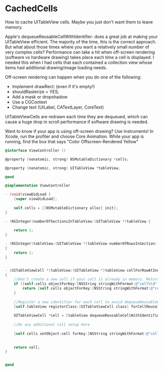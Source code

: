 CachedCells
===========

How to cache UITableView cells. Maybe you just don't want them to leave memory.

Apple's dequeueReusableCellWithIdentifier: does a great job at making your UITableView efficient. The majority of
the time, this is the correct approach. But what about those times where you want a relatively small number of very 
complex cells? Performance can take a hit when off-screen rendering (software vs hardware drawing) takes place each time a cell is displayed. I 
needed this when I had cells that each contained a collection view whose items had additional drawing/image loading needs.

Off-screen rendering can happen when you do one of the following:

- Implement drawRect: (even if it's empty!)
- shouldRasterize = YES;
- Add a mask or dropshadow
- Use a CGContext
- Change text (UILabel, CATextLayer, CoreText)

UITableViewCells are redrawn each time they are dequeued, which can cause a huge drop in scroll performance if software drawing is needed.

Want to know if your app is using off-screen drawing? Use Instruments! In Xcode, run the profiler and choose Core Animation.
While your app is running, find the box that says "Color Offscreen-Rendered Yellow"



```objective-c
@interface ViewController ()

@property (nonatomic, strong) NSMutableDictionary *cells;

@property (nonatomic, strong) UITableView *tableView;

@end

@implementation ViewController

- (void)viewDidLoad {
    [super viewDidLoad];
    
    self.cells = [[NSMutableDictionary alloc] init];
}

- (NSInteger)numberOfSectionsInTableView:(UITableView *)tableView {
    
    return 1;
}

- (NSInteger)tableView:(UITableView *)tableView numberOfRowsInSection:(NSInteger)section
{
    return 1;
}


- (UITableViewCell *)tableView:(UITableView *)tableView cellForRowAtIndexPath:(NSIndexPath *)indexPath
{
    //Don't create a new cell if your cell is already in memory. Return it from your dictionary of cells
    if ([self.cells objectForKey:[NSString stringWithFormat:@"cell%ld", (long)indexPath.row]]) {
        return [self.cells objectForKey:[NSString stringWithFormat:@"cell%ld", (long)indexPath.row]];
    }
    
    //Register a new identifier for each cell to avoid dequeueReusableCellWithIdentifier: reusing an old one
    [self.tableView registerClass:[UITableViewCell class] forCellReuseIdentifier:[NSString stringWithFormat:@"cell%ld", (long)indexPath.row]];
    
    UITableViewCell *cell = [tableView dequeueReusableCellWithIdentifier:[NSString stringWithFormat:@"cell%ld", (long)indexPath.row]];
    
    //Do any additional cell setup here
    
    [self.cells setObject:cell forKey:[NSString stringWithFormat:@"cell%ld", (long)indexPath.row]];
    
    
    return cell;
}


@end
```

